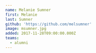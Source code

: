 ```yaml
---
name: Melanie Sumner
first: Melanie
last: Sumner
github: 'https://github.com/melsumner'
image: msumner.jpg
added: 2017-11-28T09:00:00.000Z
teams:
  - alumni
---
```

